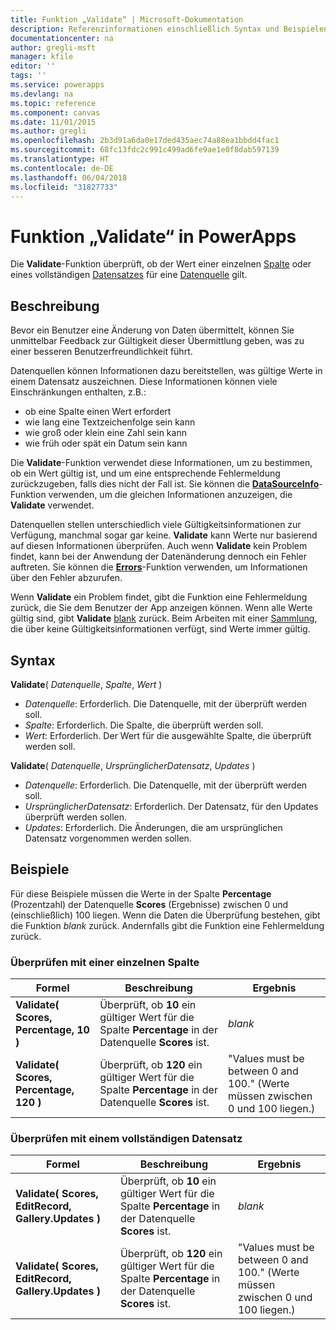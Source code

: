 ```yaml
---
title: Funktion „Validate“ | Microsoft-Dokumentation
description: Referenzinformationen einschließlich Syntax und Beispielen für die Funktion „Validate“ in PowerApps
documentationcenter: na
author: gregli-msft
manager: kfile
editor: ''
tags: ''
ms.service: powerapps
ms.devlang: na
ms.topic: reference
ms.component: canvas
ms.date: 11/01/2015
ms.author: gregli
ms.openlocfilehash: 2b3d91a6da0e17ded435aec74a88ea1bbdd4fac1
ms.sourcegitcommit: 68fc13fdc2c991c499ad6fe9ae1e0f8dab597139
ms.translationtype: HT
ms.contentlocale: de-DE
ms.lasthandoff: 06/04/2018
ms.locfileid: "31827733"
---
```

# <a name="validate-function-in-powerapps"></a>Funktion „Validate“ in PowerApps
Die **Validate**-Funktion überprüft, ob der Wert einer einzelnen [Spalte](../working-with-tables.md#columns) oder eines vollständigen [Datensatzes](../working-with-tables.md#records) für eine [Datenquelle](../working-with-data-sources.md) gilt.  

## <a name="description"></a>Beschreibung
Bevor ein Benutzer eine Änderung von Daten übermittelt, können Sie unmittelbar Feedback zur Gültigkeit dieser Übermittlung geben, was zu einer besseren Benutzerfreundlichkeit führt.

Datenquellen können Informationen dazu bereitstellen, was gültige Werte in einem Datensatz auszeichnen. Diese Informationen können viele Einschränkungen enthalten, z.B.:

* ob eine Spalte einen Wert erfordert
* wie lang eine Textzeichenfolge sein kann
* wie groß oder klein eine Zahl sein kann
* wie früh oder spät ein Datum sein kann

Die **Validate**-Funktion verwendet diese Informationen, um zu bestimmen, ob ein Wert gültig ist, und um eine entsprechende Fehlermeldung zurückzugeben, falls dies nicht der Fall ist. Sie können die **[DataSourceInfo](function-datasourceinfo.md)**-Funktion verwenden, um die gleichen Informationen anzuzeigen, die **Validate** verwendet.

Datenquellen stellen unterschiedlich viele Gültigkeitsinformationen zur Verfügung, manchmal sogar gar keine. **Validate** kann Werte nur basierend auf diesen Informationen überprüfen. Auch wenn **Validate** kein Problem findet, kann bei der Anwendung der Datenänderung dennoch ein Fehler auftreten. Sie können die **[Errors](function-errors.md)**-Funktion verwenden, um Informationen über den Fehler abzurufen.

Wenn **Validate** ein Problem findet, gibt die Funktion eine Fehlermeldung zurück, die Sie dem Benutzer der App anzeigen können. Wenn alle Werte gültig sind, gibt **Validate** [blank](function-isblank-isempty.md) zurück. Beim Arbeiten mit einer [Sammlung](../working-with-data-sources.md#collections), die über keine Gültigkeitsinformationen verfügt, sind Werte immer gültig.

## <a name="syntax"></a>Syntax
**Validate**( *Datenquelle*, *Spalte*, *Wert* )

* *Datenquelle*: Erforderlich. Die Datenquelle, mit der überprüft werden soll.
* *Spalte*: Erforderlich. Die Spalte, die überprüft werden soll.
* *Wert*: Erforderlich. Der Wert für die ausgewählte Spalte, die überprüft werden soll.

**Validate**( *Datenquelle*, *UrsprünglicherDatensatz*, *Updates* )

* *Datenquelle*: Erforderlich. Die Datenquelle, mit der überprüft werden soll.
* *UrsprünglicherDatensatz*: Erforderlich.  Der Datensatz, für den Updates überprüft werden sollen.
* *Updates*: Erforderlich.  Die Änderungen, die am ursprünglichen Datensatz vorgenommen werden sollen.

## <a name="examples"></a>Beispiele
Für diese Beispiele müssen die Werte in der Spalte **Percentage** (Prozentzahl) der Datenquelle **Scores** (Ergebnisse) zwischen 0 und (einschließlich) 100 liegen. Wenn die Daten die Überprüfung bestehen, gibt die Funktion *blank* zurück. Andernfalls gibt die Funktion eine Fehlermeldung zurück.

### <a name="validate-with-a-single-column"></a>Überprüfen mit einer einzelnen Spalte
| Formel | Beschreibung | Ergebnis |
| --- | --- | --- |
| **Validate( Scores, Percentage, 10 )** |Überprüft, ob **10** ein gültiger Wert für die Spalte **Percentage** in der Datenquelle **Scores** ist. |*blank* |
| **Validate( Scores, Percentage, 120 )** |Überprüft, ob **120** ein gültiger Wert für die Spalte **Percentage** in der Datenquelle **Scores** ist. |"Values must be between 0 and 100." (Werte müssen zwischen 0 und 100 liegen.) |

### <a name="validate-with-a-complete-record"></a>Überprüfen mit einem vollständigen Datensatz
| Formel | Beschreibung | Ergebnis |
| --- | --- | --- |
| **Validate( Scores, EditRecord, Gallery.Updates )** |Überprüft, ob **10** ein gültiger Wert für die Spalte **Percentage** in der Datenquelle **Scores** ist. |*blank* |
| **Validate( Scores, EditRecord, Gallery.Updates )** |Überprüft, ob **120** ein gültiger Wert für die Spalte **Percentage** in der Datenquelle **Scores** ist. |"Values must be between 0 and 100." (Werte müssen zwischen 0 und 100 liegen.) |

